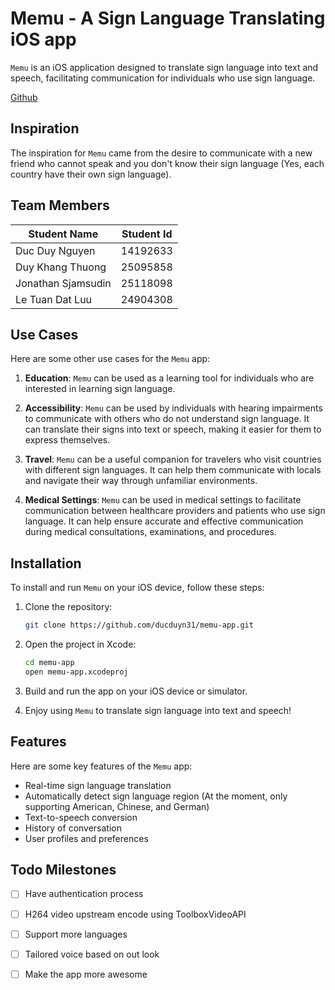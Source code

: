 # Memu - A Sign Language Translating iOS app

`Memu` is an iOS application designed to translate sign language into text and speech, facilitating communication for individuals who use sign language.

[Github](https://github.com/ducduyn31/memu-app)

## Inspiration

The inspiration for `Memu` came from the desire to communicate with a new friend who cannot speak and you don't know their sign language (Yes, each country have their own sign language).

## Team Members

| Student Name       	| Student Id 	|
|--------------------	|------------	|
| Duc Duy Nguyen     	| 14192633   	|
| Duy Khang Thuong   	| 25095858   	|
| Jonathan Sjamsudin 	| 25118098   	|
| Le Tuan Dat Luu    	| 24904308   	|
## Use Cases
Here are some other use cases for the `Memu` app:

1. **Education**: `Memu` can be used as a learning tool for individuals who are interested in learning sign language.

2. **Accessibility**: `Memu` can be used by individuals with hearing impairments to communicate with others who do not understand sign language. It can translate their signs into text or speech, making it easier for them to express themselves.

3. **Travel**: `Memu` can be a useful companion for travelers who visit countries with different sign languages. It can help them communicate with locals and navigate their way through unfamiliar environments.

4. **Medical Settings**: `Memu` can be used in medical settings to facilitate communication between healthcare providers and patients who use sign language. It can help ensure accurate and effective communication during medical consultations, examinations, and procedures.

## Installation
To install and run `Memu` on your iOS device, follow these steps:

1. Clone the repository:
    ```bash
    git clone https://github.com/ducduyn31/memu-app.git
    ```

2. Open the project in Xcode:
    ```bash
    cd memu-app
    open memu-app.xcodeproj
    ```

3. Build and run the app on your iOS device or simulator.

4. Enjoy using `Memu` to translate sign language into text and speech!

## Features
Here are some key features of the `Memu` app:
- Real-time sign language translation
- Automatically detect sign language region (At the moment, only supporting American, Chinese, and German)
- Text-to-speech conversion
- History of conversation
- User profiles and preferences

## Todo Milestones
- [ ] Have authentication process
- [ ] H264 video upstream encode using ToolboxVideoAPI
- [ ] Support more languages
- [ ] Tailored voice based on out look
- [ ] Make the app more awesome

